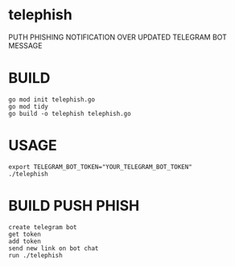 # telephish
PUTH PHISHING NOTIFICATION OVER UPDATED TELEGRAM BOT MESSAGE


# BUILD 
```
go mod init telephish.go
go mod tidy
go build -o telephish telephish.go
```

# USAGE
```
export TELEGRAM_BOT_TOKEN="YOUR_TELEGRAM_BOT_TOKEN"
./telephish
```

# BUILD PUSH PHISH
```
create telegram bot
get token
add token
send new link on bot chat
run ./telephish
```

